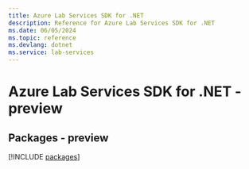 ```yaml
---
title: Azure Lab Services SDK for .NET
description: Reference for Azure Lab Services SDK for .NET
ms.date: 06/05/2024
ms.topic: reference
ms.devlang: dotnet
ms.service: lab-services
---
```

# Azure Lab Services SDK for .NET - preview
## Packages - preview
[!INCLUDE [packages](lab-services-index.md)]